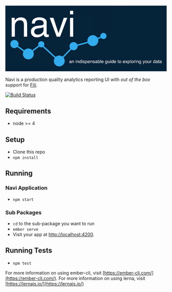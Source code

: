 ![navi-banner](assets/navi-banner.png)

Navi is a production quality analytics reporting UI with _out of the box_ support for [Fili](https://github.com/yahoo/fili).

[![Build Status](https://travis-ci.org/yahoo/navi.svg?branch=master)](https://travis-ci.org/yahoo/navi)

## Requirements

* node >= 4

## Setup

* Clone this repo
* `npm install`

## Running

### Navi Application

* `npm start`

### Sub Packages
* `cd` to the sub-package you want to run
* `ember serve`
* Visit your app at [http://localhost:4200](http://localhost:4200).

## Running Tests

* `npm test`

For more information on using ember-cli, visit [https://ember-cli.com/](https://ember-cli.com/).
For more information on using lerna, visit [https://lernajs.io/](https://lernajs.io/)
